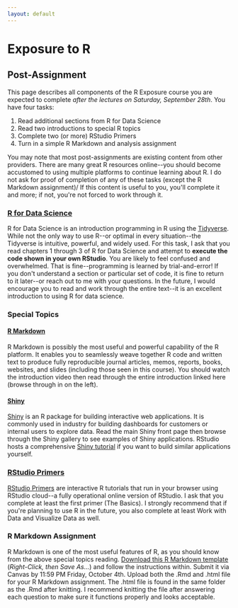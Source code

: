 ```yaml
---
layout: default
---
```


# Exposure to R
## Post-Assignment

This page describes all components of the R Exposure course you are expected to complete *after the lectures on Saturday, September 28th*. You have four tasks: 

1. Read additional sections from R for Data Science
2. Read two introductions to special R topics
3. Complete two (or more) RStudio Primers
4. Turn in a simple R Markdown and analysis assignment

You may note that most post-assignments are existing content from other providers. There are many great R resources online--you should become accustomed to using multiple platforms to continue learning about R. I do not ask for proof of completion of any of these tasks (except the R Markdown assignment)/ If this content is useful to you, you'll complete it and more; if not, you're not forced to work through it.

### [R for Data Science](https://r4ds.had.co.nz/)

R for Data Science is an introduction programming in R using the [Tidyverse](https://www.tidyverse.org/). While not the only way to use R--or optimal in every situation--the Tidyverse is intuitive, powerful, and widely used. For this task, I ask that you read chapters 1 through 3 of R for Data Science and attempt to **execute the code shown in your own RStudio**. You are likely to feel confused and overwhelmed. That is fine--programming is learned by trial-and-error! If you don't understand a section or particular set of code, it is fine to return to it later--or reach out to me with your questions. In the future, I would encourage you to read and work through the entire text--it is an excellent introduction to using R for data science.

### Special Topics

#### [R Markdown](https://rmarkdown.rstudio.com/lesson-1.html)

R Markdown is possibly the most useful and powerful capability of the R platform. It enables you to seamlessly weave together R code and written text to produce fully reproducible journal articles, memos, reports, books, websites, and slides (including those seen in this course). You should watch the introduction video then read through the entire introduction linked here (browse through in on the left).

#### [Shiny](https://shiny.rstudio.com/)

[Shiny](https://shiny.rstudio.com/) is an R package for building interactive web applications. It is commonly used in industry for building dashboards for customers or internal users to explore data. Read the main Shiny front page then browse through the Shiny gallery to see examples of Shiny applications. RStudio hosts a comprehensive [Shiny tutorial](https://shiny.rstudio.com/tutorial/) if you want to build similar applications yourself.

### [RStudio Primers](https://rstudio.cloud/learn/primers)

[RStudio Primers](https://rstudio.cloud/learn/primers) are interactive R tutorials that run in your browser using RStudio cloud--a fully operational online version of RStudio. I ask that you complete at least the first primer (The Basics). I strongly recommend that if you're planning to use R in the future, you also complete at least Work with Data and Visualize Data as well.

### R Markdown Assignment

R Markdown is one of the most useful features of R, as you should know from the above special topics reading. [Download this R Markdown template](https://github.com/clanfear/r_exposure_workshop/raw/master/postassignment/LAST_FIRST_r_exposure_assignment.Rmd) (*Right-Click, then Save As...*) and follow the instructions within. Submit it via Canvas by 11:59 PM Friday, October 4th. Upload both the .Rmd and .html file for your R Markdown assignment. The .html file is found in the same folder as the .Rmd after knitting. I recommend knitting the file after answering each question to make sure it functions properly and looks acceptable.
